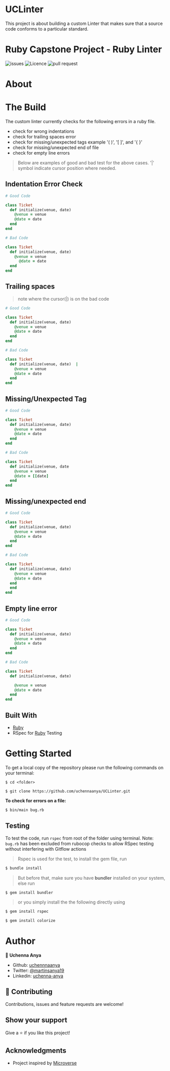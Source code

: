 # UCLinter

This project is about building a custom Linter that makes sure that a source code conforms to a particular standard.



<p align="center">

# Ruby Capstone Project - Ruby Linter

<img src="https://img.shields.io/github/issues/uchennaanya/UCLinter?style=for-the-badge" alt="issues" >
<img src="https://img.shields.io/github/license/uchennaanya/UCLinter?style=for-the-badge" alt="Licence" >
<img src="https://img.shields.io/github/issues-pr/uchennaanya/UCLinter?style=for-the-badge" alt="pull request" >

</p>

# About

# The Build

The custom linter currently checks for the following errors in a ruby file.

- check for wrong indentations
- check for trailing spaces error
- check for missing/unexpected tags example '( )', '[ ]', and '{ }'
- check for missing/unexpected end of file
- check for empty line errors

> Below are examples of good and bad test for the above cases. '|' symbol indicate cursor position where needed.

## Indentation Error Check

```ruby
# Good Code

class Ticket
  def initialize(venue, date)
    @venue = venue
    @date = date
  end
end

# Bad Code

class Ticket
  def initialize(venue, date)
    @venue = venue
      @date = date
  end
end
```

## Trailing spaces

> note where the cursor(|) is on the bad code

```ruby
# Good Code

class Ticket
  def initialize(venue, date)
    @venue = venue
    @date = date
  end
end

# Bad Code

class Ticket
  def initialize(venue, date)  |
    @venue = venue
    @date = date
  end
end
```

## Missing/Unexpected Tag

```ruby
# Good Code

class Ticket
  def initialize(venue, date)
    @venue = venue
    @date = date
  end
end

# Bad Code

class Ticket
  def initialize(venue, date
    @venue = venue
    @date = [[date]
  end
end
```

## Missing/unexpected end

```ruby
# Good Code

class Ticket
  def initialize(venue, date)
    @venue = venue
    @date = date
  end
end

# Bad Code

class Ticket
  def initialize(venue, date)
    @venue = venue
    @date = date
  end
  end
end
```

## Empty line error

```ruby
# Good Code

class Ticket
  def initialize(venue, date)
    @venue = venue
    @date = date
  end
end

# Bad Code

class Ticket
  def initialize(venue, date)

    @venue = venue
    @date = date
  end
end
```

## Built With

- [Ruby](https://www.ruby-lang.org/en/)
- RSpec for [Ruby](https://www.ruby-lang.org/en/) Testing

# Getting Started

To get a local copy of the repository please run the following commands on your terminal:

```
$ cd <folder>
```

```
$ git clone https://github.com/uchennaanya/UCLinter.git
```

**To check for errors on a file:**

```bash
$ bin/main bug.rb
```

## Testing

To test the code, run `rspec` from root of the folder using terminal.
Note: `bug.rb` has been excluded from rubocop checks to allow RSpec testing without interfering with Gitflow actions

> Rspec is used for the test, to install the gem file, run

```bash
$ bundle install
```

> But before that, make sure you have **bundler** installed on your system, else run

```bash
$ gem install bundler
```

> or you simply install the the following directly using

```bash
$ gem install rspec
```

```bash
$ gem install colorize
```

# Author

👤 **Uchenna Anya**

- Github: [uchennnaanya](https://github.com/uchennaanya/)
- Twitter: [@martinsanya19](https://twitter.com/martinsanya19)
- Linkedin: [uchenna-anya](https://www.linkedin.com/in/uchenna-anya/)

## 🤝 Contributing

Contributions, issues and feature requests are welcome!

## Show your support

Give a ⭐️ if you like this project!

## Acknowledgments

- Project inspired by [Microverse](https://www.microverse.org)
